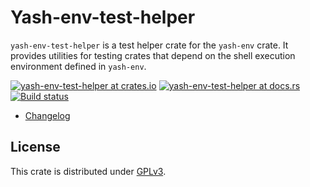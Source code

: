 # Yash-env-test-helper

`yash-env-test-helper` is a test helper crate for the `yash-env` crate.
It provides utilities for testing crates that depend on the shell execution
environment defined in `yash-env`.

[![yash-env-test-helper at crates.io](https://img.shields.io/crates/v/yash-env-test-helper.svg)](https://crates.io/crates/yash-env-test-helper)
[![yash-env-test-helper at docs.rs](https://docs.rs/yash-env-test-helper/badge.svg)](https://docs.rs/yash-env-test-helper)
[![Build status](https://github.com/magicant/yash-rs/actions/workflows/ci.yml/badge.svg)](https://github.com/magicant/yash-rs/actions/workflows/ci.yml)

- [Changelog](CHANGELOG.md)

## License

This crate is distributed under [GPLv3](LICENSE-GPL).
